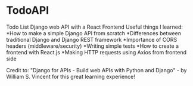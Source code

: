 # TodoAPI
Todo List Django web API with a React Frontend
Useful things I learned:
  *How to make a simple Django API from scratch
  *Differences between traditional Django and Django REST framework
  *Importance of CORS headers (middleware/security)
  *Writing simple tests
  *How to create a frontend with React.js
  *Making HTTP requests using Axios from frontend side
  


Credit to: "Django for APIs - Build web APIs with Python and Django" - by William S. Vincent for this great learning experience!

